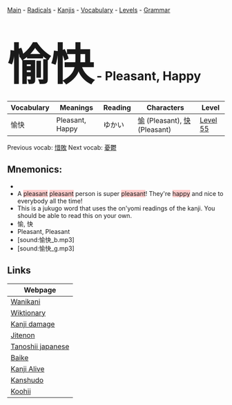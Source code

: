 <style> bigfont {font-size: 100px}</style>
[Main](../README.md) -
[Radicals](../radicals.md) -
[Kanjis](../kanjis.md) -
[Vocabulary](../vocabulary.md) -
[Levels](../levels.md) -
[Grammar](../grammar.md)
# <bigfont> 愉快</bigfont> - Pleasant, Happy 

| Vocabulary | Meanings | Reading | Characters | Level |
| --- | --- | --- | --- | --- |
| 愉快 | Pleasant, Happy | ゆかい |  [愉](../kanjis/愉.md) (Pleasant), [快](../kanjis/快.md) (Pleasant) | [Level 55](../levels/wk_level55.md) |

Previous vocab: [惜敗](惜敗.md) Next vocab: [憂鬱](憂鬱.md) 

## Mnemonics:

* 
* A <span style="background-color:#ffcccb"> pleasant</span> <span style="background-color:#ffcccb"> pleasant</span> person is super <span style="background-color:#ffcccb"> pleasant</span>! They're <span style="background-color:#ffcccb"> happy</span> and nice to everybody all the time!
* This is a jukugo word that uses the on'yomi readings of the kanji. You should be able to read this on your own.
* 愉, 快
* Pleasant, Pleasant
* [sound:愉快_b.mp3]
* [sound:愉快_g.mp3]


## Links 

| Webpage |
| --- |
| [Wanikani          ](https://www.wanikani.com/kanji/愉快) |
| [Wiktionary        ](https://en.wiktionary.org/wiki/愉快) |
| [Kanji damage      ](http://www.kanjidamage.com/kanji/search?utf8=✓&q=愉快) |
| [Jitenon           ](https://jitenon.com/kanji/愉快) |
| [Tanoshii japanese ](https://www.tanoshiijapanese.com/dictionary/kanji.cfm?k=愉快) |
| [Baike             ](https://baike.baidu.com/item/愉快) |
| [Kanji Alive       ](https://app.kanjialive.com/愉快) |
| [Kanshudo          ](https://www.kanshudo.com/searchmn?q=愉快) |
| [Koohii            ](https://kanji.koohii.com/study/kanji/愉快) |
